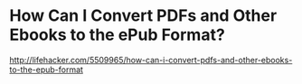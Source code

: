 <!--
id: 878045886
link: http://kevinisom.info/post/878045886/how-can-i-convert-pdfs-and-other-ebooks-to-the-epub
slug: how-can-i-convert-pdfs-and-other-ebooks-to-the-epub
date: Fri Jul 30 2010 15:42:21 GMT+1200 (NZST)
raw: {"blog_name":"kevinisom","id":878045886,"post_url":"http://kevinisom.info/post/878045886/how-can-i-convert-pdfs-and-other-ebooks-to-the-epub","slug":"how-can-i-convert-pdfs-and-other-ebooks-to-the-epub","type":"link","date":"2010-07-30 03:42:21 GMT","timestamp":1280461341,"state":"published","format":"html","reblog_key":"Vd9YWuEH","tags":[],"short_url":"http://tmblr.co/Zw68YyqLUg_","highlighted":[],"feed_item":"http://lifehacker.com/5509965/how-can-i-convert-pdfs-and-other-ebooks-to-the-epub-format","from_feed_id":"650234","note_count":0,"title":"How Can I Convert PDFs and Other Ebooks to the ePub Format?","url":"http://lifehacker.com/5509965/how-can-i-convert-pdfs-and-other-ebooks-to-the-epub-format","description":""}
publish: 2010-07-030
tags: 
title: How Can I Convert PDFs and Other Ebooks to the ePub Format?
-->


How Can I Convert PDFs and Other Ebooks to the ePub Format?
===========================================================

<http://lifehacker.com/5509965/how-can-i-convert-pdfs-and-other-ebooks-to-the-epub-format>

